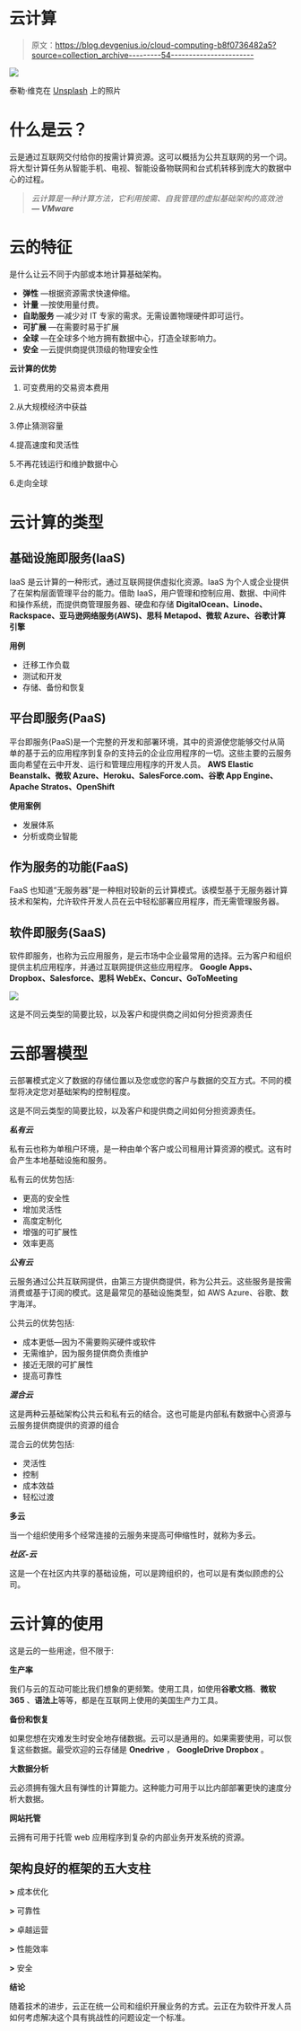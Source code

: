 # 云计算

> 原文：<https://blog.devgenius.io/cloud-computing-b8f0736482a5?source=collection_archive---------54----------------------->

![](img/ca8c1d79c5f0c5cb8c54a88119e78523.png)

泰勒·维克在 [Unsplash](https://unsplash.com?utm_source=medium&utm_medium=referral) 上的照片

# 什么是云？

云是通过互联网交付给你的按需计算资源。这可以概括为公共互联网的另一个词。将大型计算任务从智能手机、电视、智能设备物联网和台式机转移到庞大的数据中心的过程。

> *云计算是一种计算方法，它利用按需、自我管理的虚拟基础架构的高效池* ***— VMware***

# 云的特征

是什么让云不同于内部或本地计算基础架构。

*   **弹性** —根据资源需求快速伸缩。
*   **计量** —按使用量付费。
*   **自助服务** —减少对 IT 专家的需求。无需设置物理硬件即可运行。
*   **可扩展** —在需要时易于扩展
*   **全球** —在全球多个地方拥有数据中心，打造全球影响力。
*   **安全** —云提供商提供顶级的物理安全性

**云计算的优势**

1.  可变费用的交易资本费用

2.从大规模经济中获益

3.停止猜测容量

4.提高速度和灵活性

5.不再花钱运行和维护数据中心

6.走向全球

# 云计算的类型

## 基础设施即服务(IaaS)

IaaS 是云计算的一种形式，通过互联网提供虚拟化资源。IaaS 为个人或企业提供了在架构层面管理平台的能力。借助 IaaS，用户管理和控制应用、数据、中间件和操作系统，而提供商管理服务器、硬盘和存储 **DigitalOcean、Linode、Rackspace、亚马逊网络服务(AWS)、思科 Metapod、微软 Azure、谷歌计算引擎**

**用例**

*   迁移工作负载
*   测试和开发
*   存储、备份和恢复

## 平台即服务(PaaS)

平台即服务(PaaS)是一个完整的开发和部署环境，其中的资源使您能够交付从简单的基于云的应用程序到复杂的支持云的企业应用程序的一切。这些主要的云服务面向希望在云中开发、运行和管理应用程序的开发人员。 **AWS Elastic Beanstalk、微软 Azure、Heroku、SalesForce.com、谷歌 App Engine、Apache Stratos、OpenShift**

**使用案例**

*   发展体系
*   分析或商业智能

## 作为服务的功能(FaaS)

FaaS 也知道“无服务器”是一种相对较新的云计算模式。该模型基于无服务器计算技术和架构，允许软件开发人员在云中轻松部署应用程序，而无需管理服务器。

## 软件即服务(SaaS)

软件即服务，也称为云应用服务，是云市场中企业最常用的选择。云为客户和组织提供主机应用程序，并通过互联网提供这些应用程序。 **Google Apps、Dropbox、Salesforce、思科 WebEx、Concur、GoToMeeting**

![](img/dd8906953d7e5a3b0412158f4b799aca.png)

这是不同云类型的简要比较，以及客户和提供商之间如何分担资源责任

# 云部署模型

云部署模式定义了数据的存储位置以及您或您的客户与数据的交互方式。不同的模型将决定您对基础架构的控制程度。

这是不同云类型的简要比较，以及客户和提供商之间如何分担资源责任。

***私有云***

私有云也称为单租户环境，是一种由单个客户或公司租用计算资源的模式。这有时会产生本地基础设施和服务。

私有云的优势包括:

*   更高的安全性
*   增加灵活性
*   高度定制化
*   增强的可扩展性
*   效率更高

***公有云***

云服务通过公共互联网提供，由第三方提供商提供，称为公共云。这些服务是按需消费或基于订阅的模式。这是最常见的基础设施类型，如 AWS Azure、谷歌、数字海洋。

公共云的优势包括:

*   成本更低—因为不需要购买硬件或软件
*   无需维护，因为服务提供商负责维护
*   接近无限的可扩展性
*   提高可靠性

***混合云***

这是两种云基础架构公共云和私有云的结合。这也可能是内部私有数据中心资源与云服务提供商提供的资源的组合

混合云的优势包括:

*   灵活性
*   控制
*   成本效益
*   轻松过渡

**多云**

当一个组织使用多个经常连接的云服务来提高可伸缩性时，就称为多云。

***社区-云***

这是一个在社区内共享的基础设施，可以是跨组织的，也可以是有类似顾虑的公司。

# 云计算的使用

这是云的一些用途，但不限于:

**生产率**

我们与云的互动可能比我们想象的更频繁。使用工具，如使用**谷歌文档**、**微软 365** 、**语法上**等等，都是在互联网上使用的美国生产力工具。

**备份和恢复**

如果您想在灾难发生时安全地存储数据。云可以是通用的。如果需要使用，可以恢复这些数据。最受欢迎的云存储是 **Onedrive** ， **GoogleDrive Dropbox** 。

**大数据分析**

云必须拥有强大且有弹性的计算能力。这种能力可用于以比内部部署更快的速度分析大数据。

**网站托管**

云拥有可用于托管 web 应用程序到复杂的内部业务开发系统的资源。

## 架构良好的框架的五大支柱

**>** 成本优化

**>** 可靠性

**>** 卓越运营

**>** 性能效率

**>** 安全

**结论**

随着技术的进步，云正在统一公司和组织开展业务的方式。云正在为软件开发人员如何考虑解决这个具有挑战性的问题设定一个标准。